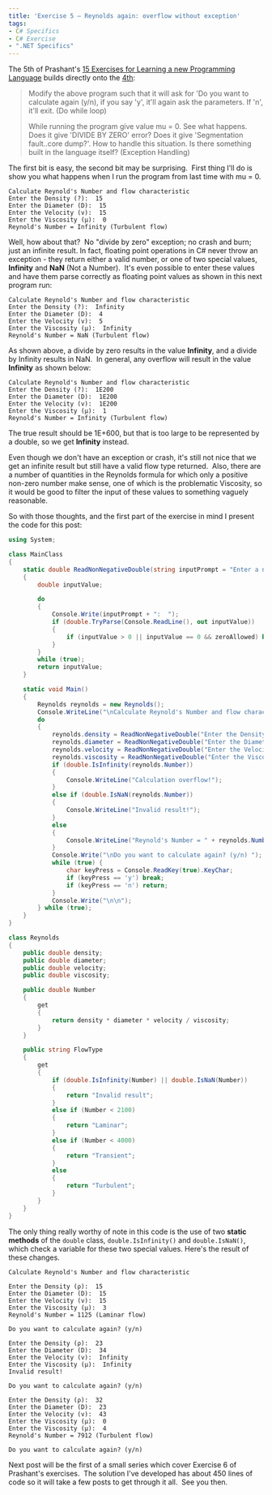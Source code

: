 ```yaml
---
title: 'Exercise 5 – Reynolds again: overflow without exception'
tags:
- C# Specifics
- C# Exercise
- ".NET Specifics"
---
```

The 5th of Prashant's [15 Exercises for Learning a new Programming
Language](https://www.articlecity.com/articles/computers_and_internet/article_2686.shtml)
builds directly onto the
[4th](http://learningcsharpnet.blogspot.com/2010/07/exercise-4-reynolds-number-basic-class.html):

> Modify the above program such that it will ask for 'Do you want to calculate
> again (y/n), if you say 'y', it'll again ask the parameters. If 'n', it'll
> exit. (Do while loop)
>
> While running the program give value mu = 0. See what happens. Does it give
> 'DIVIDE BY ZERO' error? Does it give 'Segmentation fault..core dump?'. How to
> handle this situation. Is there something built in the language itself?
> (Exception Handling)

The first bit is easy, the second bit may be surprising.  First thing I'll do is
show you what happens when I run the program from last time with mu = 0.
<!--more-->

```text
Calculate Reynold's Number and flow characteristic
Enter the Density (?):  15
Enter the Diameter (D):  15
Enter the Velocity (v):  15
Enter the Viscosity (µ):  0
Reynold's Number = Infinity (Turbulent flow)
```

Well, how about that?  No "divide by zero" exception; no crash and burn; just an
infinite result. In fact, floating point operations in C# never throw an
exception - they return either a valid number, or one of two special values,
**Infinity** and **NaN** (Not a Number).  It's even possible to enter these
values and have them parse correctly as floating point values as shown in this
next program run:

```text
Calculate Reynold's Number and flow characteristic
Enter the Density (?):  Infinity
Enter the Diameter (D):  4
Enter the Velocity (v):  5
Enter the Viscosity (µ):  Infinity
Reynold's Number = NaN (Turbulent flow)
```

As shown above, a divide by zero results in the value **Infinity**, and a divide
by Infinity results in NaN.  In general, any overflow will result in the value
**Infinity** as shown below:

```text
Calculate Reynold's Number and flow characteristic
Enter the Density (?):  1E200
Enter the Diameter (D):  1E200
Enter the Velocity (v):  1E200
Enter the Viscosity (µ):  1
Reynold's Number = Infinity (Turbulent flow)
```

The true result should be 1E+600, but that is too large to be represented by a
double, so we get **Infinity** instead.

Even though we don't have an exception or crash, it's still not nice that we get
an infinite result but still have a valid flow type returned.  Also, there are a
number of quantities in the Reynolds formula for which only a positive non-zero
number make sense, one of which is the problematic Viscosity, so it would be
good to filter the input of these values to something vaguely reasonable.

So with those thoughts, and the first part of the exercise in mind I present the
code for this post:

```csharp
using System;

class MainClass
{
    static double ReadNonNegativeDouble(string inputPrompt = "Enter a number", bool zeroAllowed = false)
    {
        double inputValue;

        do
        {
            Console.Write(inputPrompt + ":  ");
            if (double.TryParse(Console.ReadLine(), out inputValue))
            {
                if (inputValue > 0 || inputValue == 0 && zeroAllowed) break;
            }
        }
        while (true);
        return inputValue;
    }

    static void Main()
    {
        Reynolds reynolds = new Reynolds();
        Console.WriteLine("\nCalculate Reynold's Number and flow characteristic\n");
        do
        {
            reynolds.density = ReadNonNegativeDouble("Enter the Density (\x03c1)");
            reynolds.diameter = ReadNonNegativeDouble("Enter the Diameter (D)");
            reynolds.velocity = ReadNonNegativeDouble("Enter the Velocity (v)", true);
            reynolds.viscosity = ReadNonNegativeDouble("Enter the Viscosity (\x03bc)");
            if (double.IsInfinity(reynolds.Number)) 
            {
                Console.WriteLine("Calculation overflow!");
            }
            else if (double.IsNaN(reynolds.Number))
            {
                Console.WriteLine("Invalid result!");
            }
            else
            {
                Console.WriteLine("Reynold's Number = " + reynolds.Number.ToString() + " (" + reynolds.FlowType + " flow)");
            }
            Console.Write("\nDo you want to calculate again? (y/n) ");
            while (true) {
                char keyPress = Console.ReadKey(true).KeyChar;
                if (keyPress == 'y') break;
                if (keyPress == 'n') return;
            }
            Console.Write("\n\n");
        } while (true);
    }
}

class Reynolds
{
    public double density;
    public double diameter;
    public double velocity;
    public double viscosity;

    public double Number
    {
        get
        {
            return density * diameter * velocity / viscosity;
        }
    }

    public string FlowType
    {
        get
        {
            if (double.IsInfinity(Number) || double.IsNaN(Number)) 
            {
                return "Invalid result";
            }
            else if (Number < 2100)
            {
                return "Laminar";
            }
            else if (Number < 4000)
            {
                return "Transient";
            }
            else
            {
                return "Turbulent";
            }
        }
    }
}
```

The only thing really worthy of note in this code is the use of two **static
methods** of the `double` class, `double.IsInfinity()` and `double.IsNaN()`,
which check a variable for these two special values. Here's the result of these
changes.

```text
Calculate Reynold's Number and flow characteristic

Enter the Density (ρ):  15
Enter the Diameter (D):  15
Enter the Velocity (v):  15
Enter the Viscosity (µ):  3
Reynold's Number = 1125 (Laminar flow)

Do you want to calculate again? (y/n)

Enter the Density (ρ):  23
Enter the Diameter (D):  34
Enter the Velocity (v):  Infinity
Enter the Viscosity (µ):  Infinity
Invalid result!

Do you want to calculate again? (y/n)

Enter the Density (ρ):  32
Enter the Diameter (D):  23
Enter the Velocity (v):  43
Enter the Viscosity (µ):  0
Enter the Viscosity (µ):  4
Reynold's Number = 7912 (Turbulent flow)

Do you want to calculate again? (y/n)
```

Next post will be the first of a small series which cover Exercise 6 of
Prashant's exercises.  The solution I've developed has about 450 lines of code
so it will take a few posts to get through it all.  See you then.
